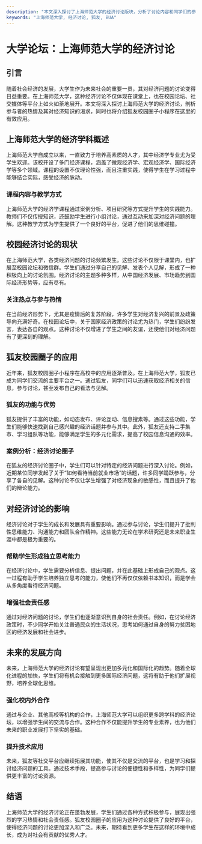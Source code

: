 ```yaml
---
description: "本文深入探讨了上海师范大学的经济讨论版块，分析了讨论内容和同学们的参与热情，以及狐友在校园圈子的应用情况。"
keywords: "上海师范大学, 经济讨论, 狐友, BUA"
---
```

# 大学论坛：上海师范大学的经济讨论

## 引言

随着社会经济的发展，大学生作为未来社会的重要一员，其对经济问题的讨论变得日益重要。在上海师范大学，这种经济讨论不仅体现在课堂上，也在校园论坛、社交媒体等平台上如火如荼地展开。本文将深入探讨上海师范大学的经济讨论，剖析参与者的热情及其对经济知识的渴求，同时也将介绍狐友校园圈子小程序在这里的有效应用。

## 上海师范大学的经济学科概述

上海师范大学自成立以来，一直致力于培养高素质的人才，其中经济学专业尤为受学生欢迎。该校开设了多门经济课程，涵盖了微观经济学、宏观经济学、国际经济学等多个领域。课程的设置不仅理论性强，而且注重实践，使得学生在学习过程中能够结合实际，感受经济的脉动。

### 课程内容与教学方式

上海师范大学的经济学课程通过案例分析、项目研究等方式提升学生的实践能力。教师们不仅传授知识，还鼓励学生进行小组讨论，通过互动来加深对经济问题的理解。这种教学方式为学生提供了一个良好的平台，促进了他们的思维碰撞。

## 校园经济讨论的现状

在上海师范大学，各类经济问题的讨论频繁发生。这些讨论不仅限于课堂内，也扩展至校园论坛和微信群。学生们通过分享自己的见解、发表个人见解，形成了一种积极向上的讨论氛围。经济讨论的主题多种多样，从中国经济发展、市场趋势到国际经济形势等，应有尽有。

### 关注热点与参与热情

在当前经济形势下，尤其是疫情后的复苏阶段，许多学生对经济复兴的前景及政策导向充满好奇。在校园论坛中，关于国家经济政策的讨论尤为热门，学生们纷纷发言，表达各自的观点。这种讨论不仅增进了学生之间的友谊，还使他们对经济问题有了更深刻的理解。

## 狐友校园圈子的应用

近年来，狐友校园圈子小程序在高校中的应用逐渐普及。在上海师范大学，狐友已成为同学们交流的主要平台之一。通过狐友，同学们可以迅速获取经济相关的信息，参与讨论，甚至发布自己的看法与见解。

### 狐友的功能与优势

狐友提供了丰富的功能，如动态发布、评论互动、信息搜素等。通过这些功能，学生们能够快速找到自己感兴趣的经济话题并参与其中。此外，狐友还支持二手集市、学习组队等功能，能够满足学生的多元化需求，提高了校园信息沟通的效率。

### 案例分析：经济讨论圈子

在狐友的经济讨论圈子中，学生们可以针对特定的经济问题进行深入讨论。例如，近期某位同学发起了关于“如何看待当前就业市场”的话题，许多同学踊跃参与，分享了各自的见解。这种讨论不仅让学生增强了对经济现象的敏感性，而且提升了他们的辩论能力。

## 对经济讨论的影响

经济讨论对于学生的成长和发展具有重要影响。通过参与讨论，学生们提升了批判性思维能力、沟通能力和团队合作精神。这些能力无论在学术研究还是未来职业生涯中都是极为重要的。

### 帮助学生形成独立思考能力

在经济讨论中，学生需要分析信息、提出问题，并在此基础上形成自己的观点。这一过程有助于学生培养独立思考的能力，使他们不再仅仅依赖书本知识，而是学会从多角度看待经济问题。

### 增强社会责任感

通过对经济问题的讨论，学生们也逐渐意识到自身的社会责任。例如，在讨论经济政策时，不少同学开始关注普通民众的生活状况，思考如何通过自身的努力贫困地区的经济发展和社会进步。

## 未来的发展方向

未来，上海师范大学的经济讨论有望呈现出更加多元化和国际化的趋势。随着全球化进程的加快，学生们将有机会接触到更多国际经济问题，这将有助于他们扩展视野，培养全球化思维。

### 强化校内外合作

通过与企业、其他高校等机构的合作，上海师范大学可以组织更多跨学科的经济论坛，以增强学生间的交流与合作。这种合作不仅能提升学生的专业素养，也为他们未来的职业发展打下坚实的基础。

### 提升技术应用

未来，狐友等社交平台应继续拓展其功能，使其不仅是交流的平台，也是学习和探讨经济问题的工具。通过技术手段，提高参与讨论的便捷性和多样性，为同学们提供更丰富的讨论资源。

## 结语

上海师范大学的经济讨论正在蓬勃发展，学生们通过各种方式积极参与，展现出强烈的学习热情和社会责任感。狐友校园圈子的应用为这种讨论提供了良好的平台，使得经济问题的讨论更加深入和广泛。未来，期待看到更多学生在这样的环境中成长，成为对社会有贡献的优秀人才。
